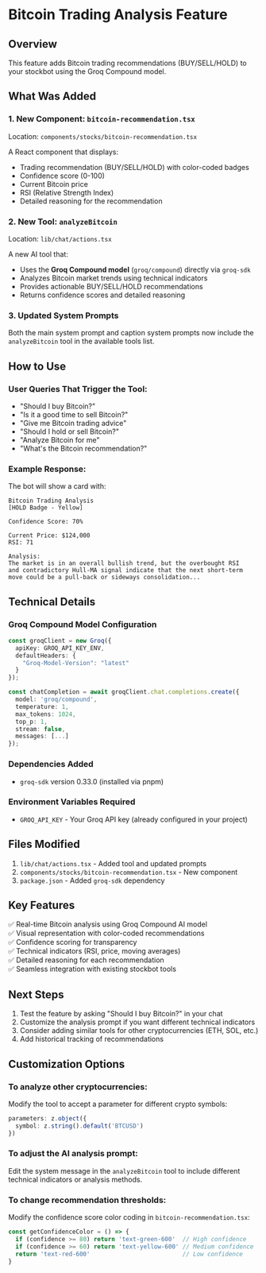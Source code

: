 # Bitcoin Trading Analysis Feature

## Overview
This feature adds Bitcoin trading recommendations (BUY/SELL/HOLD) to your stockbot using the Groq Compound model.

## What Was Added

### 1. New Component: `bitcoin-recommendation.tsx`
Location: `components/stocks/bitcoin-recommendation.tsx`

A React component that displays:
- Trading recommendation (BUY/SELL/HOLD) with color-coded badges
- Confidence score (0-100)
- Current Bitcoin price
- RSI (Relative Strength Index)
- Detailed reasoning for the recommendation

### 2. New Tool: `analyzeBitcoin`
Location: `lib/chat/actions.tsx`

A new AI tool that:
- Uses the **Groq Compound model** (`groq/compound`) directly via `groq-sdk`
- Analyzes Bitcoin market trends using technical indicators
- Provides actionable BUY/SELL/HOLD recommendations
- Returns confidence scores and detailed reasoning

### 3. Updated System Prompts
Both the main system prompt and caption system prompts now include the `analyzeBitcoin` tool in the available tools list.

## How to Use

### User Queries That Trigger the Tool:
- "Should I buy Bitcoin?"
- "Is it a good time to sell Bitcoin?"
- "Give me Bitcoin trading advice"
- "Should I hold or sell Bitcoin?"
- "Analyze Bitcoin for me"
- "What's the Bitcoin recommendation?"

### Example Response:
The bot will show a card with:
```
Bitcoin Trading Analysis
[HOLD Badge - Yellow]

Confidence Score: 70%

Current Price: $124,000
RSI: 71

Analysis:
The market is in an overall bullish trend, but the overbought RSI 
and contradictory Hull-MA signal indicate that the next short-term 
move could be a pull-back or sideways consolidation...
```

## Technical Details

### Groq Compound Model Configuration
```typescript
const groqClient = new Groq({
  apiKey: GROQ_API_KEY_ENV,
  defaultHeaders: {
    "Groq-Model-Version": "latest"
  }
});

const chatCompletion = await groqClient.chat.completions.create({
  model: 'groq/compound',
  temperature: 1,
  max_tokens: 1024,
  top_p: 1,
  stream: false,
  messages: [...]
});
```

### Dependencies Added
- `groq-sdk` version 0.33.0 (installed via pnpm)

### Environment Variables Required
- `GROQ_API_KEY` - Your Groq API key (already configured in your project)

## Files Modified
1. `lib/chat/actions.tsx` - Added tool and updated prompts
2. `components/stocks/bitcoin-recommendation.tsx` - New component
3. `package.json` - Added `groq-sdk` dependency

## Key Features
✅ Real-time Bitcoin analysis using Groq Compound AI model  
✅ Visual representation with color-coded recommendations  
✅ Confidence scoring for transparency  
✅ Technical indicators (RSI, price, moving averages)  
✅ Detailed reasoning for each recommendation  
✅ Seamless integration with existing stockbot tools  

## Next Steps
1. Test the feature by asking "Should I buy Bitcoin?" in your chat
2. Customize the analysis prompt if you want different technical indicators
3. Consider adding similar tools for other cryptocurrencies (ETH, SOL, etc.)
4. Add historical tracking of recommendations

## Customization Options

### To analyze other cryptocurrencies:
Modify the tool to accept a parameter for different crypto symbols:
```typescript
parameters: z.object({
  symbol: z.string().default('BTCUSD')
})
```

### To adjust the AI analysis prompt:
Edit the system message in the `analyzeBitcoin` tool to include different technical indicators or analysis methods.

### To change recommendation thresholds:
Modify the confidence score color coding in `bitcoin-recommendation.tsx`:
```typescript
const getConfidenceColor = () => {
  if (confidence >= 80) return 'text-green-600'  // High confidence
  if (confidence >= 60) return 'text-yellow-600' // Medium confidence
  return 'text-red-600'                          // Low confidence
}
```
